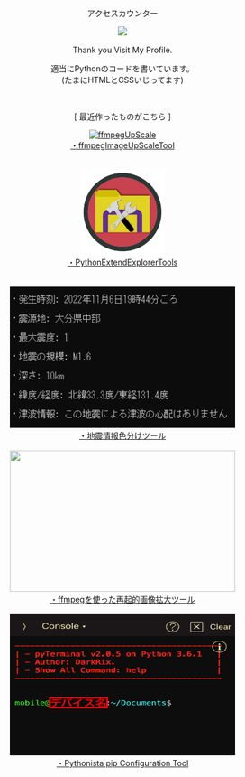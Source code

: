 <div align="center">
  
<p>アクセスカウンター</p>

<a href="https://github.com/CrossDarkrix"><img src="https://profile-counter.glitch.me/CrossDarkrix/count.svg"></a><br />

<p>Thank you Visit My Profile.</p>

<p>適当にPythonのコードを書いています。<br />
(たまにHTMLとCSSいじってます)</p><br />
<p>[ 最近作ったものがこちら ]</p>
  <a href="https://github.com/CrossDarkrix"><img width="150px" height="150px" alt="ffmpegUpScale" src="https://raw.githubusercontent.com/CrossDarkrix/ffmpeg_Image_UpScale_tool/main/image/ffmUpScale_logo.png"></a><br />
  <a href="https://github.com/CrossDarkrix/ffmpegImageUpScaletool">・ffmpegImageUpScaleTool</a><br /><br /><br />
  <a href="https://github.com/CrossDarkrix"><img width="150px" height="150px" alt="pyExtendTools" src="https://raw.githubusercontent.com/CrossDarkrix/PythonExtendExplorerTools/main/PyExtendToolsIcon.png"></a><br />
  <a href="https://github.com/CrossDarkrix/PythonExtendExplorerTools">・PythonExtendExplorerTools</a><br /><br /><br />
  <a href="https://github.com/CrossDarkrix"><img src="https://raw.githubusercontent.com/CrossDarkrix/EarthQuakeInfomationTools/main/screenshots/EarthQuakeInfomationTool.png" width="400" height="250"></a><br />
  <a href="https://github.com/CrossDarkrix/EarthQuakeInfomationTools">・地震情報色分けツール</a><br /><br />
  <a href="https://github.com/CrossDarkrix"><img src="https://raw.githubusercontent.com/CrossDarkrix/ffmpeg-Recursive-Upscaling-tool/main/image/ffmpeg-upscaling.gif" width="400" height="250"></a><br />
  <a href="https://github.com/CrossDarkrix/ffmpeg-Recursive-Upscaling-tool">・ffmpegを使った再起的画像拡大ツール</a><br /><br />
  <a href="https://github.com/CrossDarkrix"><img src="https://raw.githubusercontent.com/CrossDarkrix/Pythonista3_pip_Configration_Tool/main/images/pip-Terminal_Preview.png" width="400" height="250"></a><br />
   <a href="https://github.com/CrossDarkrix/Pythonista3_pip_Configration_Tool">・Pythonista pip Configuration Tool</a><br /><br />
  </div>
